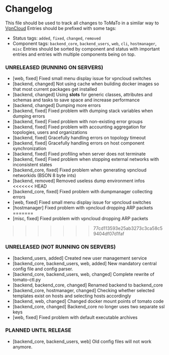 # Changelog

This file should be used to track all changes to ToMaTo in a similar way to [VpnCloud](https://github.com/dswd/vpncloud.rs/blob/master/CHANGELOG.md)
Entries should be prefixed with some tags:
- Status tags: `added`, `fixed`, `changed`, `removed`
- Component tags: `backend_core`, `backend_users`, `web`, `cli`, `hostmanager`, `misc`
Entries should be sorted by component and status with important entries and entries with multiple components being on top.


### UNRELEASED (RUNNING ON SERVERS)
- [web, fixed] Fixed small menu display issue for vpncloud switches
- [backend, changed] Not using cache when building docker images so that most current packages get installed 
- [backend, changed] Using __slots__ for generic classes, attributes and schemas and tasks to save space and increase performance
- [backend, changed] Dumping more errors
- [backend, fixed] Fixed problem with dumping stack variables when dumping errors
- [backend, fixed] Fixed problem with non-existing error groups
- [backend, fixed] Fixed problem with accounting aggregation for topologies, users and organizations
- [backend, fixed] Gracefully handling errors on topology timeout
- [backend, fixed] Gracefully handling errors on host component synchronization
- [backend, fixed] Fixed profiling when server does not terminate
- [backend, fixed] Fixed problem when stopping external networks with inconsistent states
- [backend_core, fixed] Fixed problem when generating vpncloud networkids (BSON 8 byte ints)
- [backend, removed] Removed useless dump environment infos
<<<<<<< HEAD
- [backend_core, fixed] Fixed problem with dumpmanager collecting errors
- [web, fixed] Fixed small menu display issue for vpncloud switches
- [hostmanager] Fixed problem with vpncloud dropping ARP packets
=======
- [misc, fixed] Fixed problem with vpncloud dropping ARP packets
>>>>>>> 77cd113593e25ab3273c3ca58c59404df07d1faf

### UNRELEASED (NOT RUNNING ON SERVERS)
- [backend_users, added] Created new user management service
- [backend_core, backend_users, web, added] New mandatory central config file and config parser.
- [backend_core, backend_users, web, changed] Complete rewrite of tomato-ctl.py
- [backend, backend_core, changed] Renamed backend to backend_core
- [backend_core, hostmanager, changed] Checking whether selected templates exist on hosts and selecting hosts accordingly
- [backend, web, changed] Changed docker mount points of tomato code
- [backend_core, changed] Backend_core no longer uses two separate ssl keys
- [web, fixed] Fixed problem with default executable archives

### PLANNED UNTIL RELEASE
- [backend_core, backend_users, web] Old config files will not work anymore.
